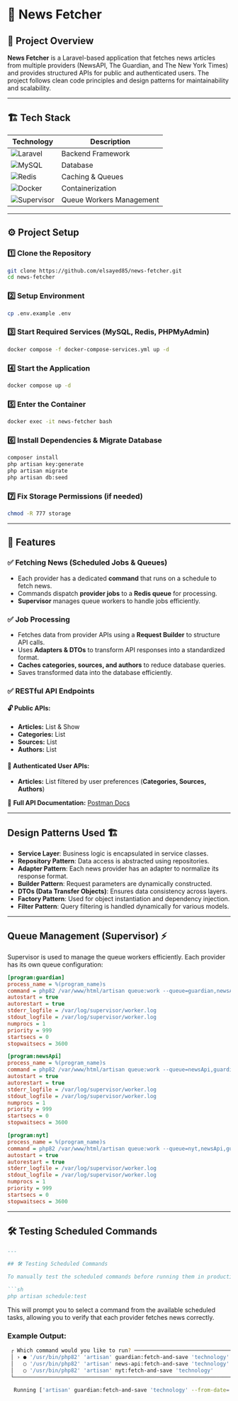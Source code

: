 # 📰 News Fetcher

## 🚀 Project Overview

**News Fetcher** is a Laravel-based application that fetches news articles from multiple providers (NewsAPI, The
Guardian, and The New York Times) and provides structured APIs for public and authenticated users. The project follows
clean code principles and design patterns for maintainability and scalability.

---

## 🏗️ Tech Stack

| Technology                                                                                                   | Description              |
|--------------------------------------------------------------------------------------------------------------|--------------------------|
| ![Laravel](https://img.shields.io/badge/Laravel-FF2D20?style=for-the-badge&logo=laravel&logoColor=white)     | Backend Framework        |
| ![MySQL](https://img.shields.io/badge/MySQL-4479A1?style=for-the-badge&logo=mysql&logoColor=white)           | Database                 |
| ![Redis](https://img.shields.io/badge/Redis-DC382D?style=for-the-badge&logo=redis&logoColor=white)           | Caching & Queues         |
| ![Docker](https://img.shields.io/badge/Docker-2496ED?style=for-the-badge&logo=docker&logoColor=white)        | Containerization         |
| ![Supervisor](https://img.shields.io/badge/Supervisor-4CAF50?style=for-the-badge&logo=linux&logoColor=white) | Queue Workers Management |

---

## ⚙️ Project Setup

### 1️⃣ Clone the Repository

```sh
git clone https://github.com/elsayed85/news-fetcher.git
cd news-fetcher
```

### 2️⃣ Setup Environment

```sh
cp .env.example .env
```

### 3️⃣ Start Required Services (MySQL, Redis, PHPMyAdmin)

```sh
docker compose -f docker-compose-services.yml up -d
```

### 4️⃣ Start the Application

```sh
docker compose up -d
```

### 5️⃣ Enter the Container

```sh
docker exec -it news-fetcher bash
```

### 6️⃣ Install Dependencies & Migrate Database

```sh
composer install
php artisan key:generate
php artisan migrate
php artisan db:seed
```

### 7️⃣ Fix Storage Permissions (if needed)

```sh
chmod -R 777 storage
```

---

## 📌 Features

### ✅ Fetching News (Scheduled Jobs & Queues)

- Each provider has a dedicated **command** that runs on a schedule to fetch news.
- Commands dispatch **provider jobs** to a **Redis queue** for processing.
- **Supervisor** manages queue workers to handle jobs efficiently.

### ✅ Job Processing

- Fetches data from provider APIs using a **Request Builder** to structure API calls.
- Uses **Adapters & DTOs** to transform API responses into a standardized format.
- **Caches categories, sources, and authors** to reduce database queries.
- Saves transformed data into the database efficiently.

### ✅ RESTful API Endpoints

#### 🔓 Public APIs:

- **Articles:** List & Show
- **Categories:** List
- **Sources:** List
- **Authors:** List

#### 🔐 Authenticated User APIs:

- **Articles:** List filtered by user preferences (**Categories, Sources, Authors**)

📌 **Full API Documentation:** [Postman Docs](https://documenter.getpostman.com/view/30884782/2sAYXFiHMc)

---

## Design Patterns Used 🏗️

- **Service Layer**: Business logic is encapsulated in service classes.
- **Repository Pattern**: Data access is abstracted using repositories.
- **Adapter Pattern**: Each news provider has an adapter to normalize its response format.
- **Builder Pattern**: Request parameters are dynamically constructed.
- **DTOs (Data Transfer Objects)**: Ensures data consistency across layers.
- **Factory Pattern**: Used for object instantiation and dependency injection.
- **Filter Pattern**: Query filtering is handled dynamically for various models.

---

## Queue Management (Supervisor) ⚡

Supervisor is used to manage the queue workers efficiently. Each provider has its own queue configuration:

```ini
[program:guardian]
process_name = %(program_name)s
command = php82 /var/www/html/artisan queue:work --queue=guardian,newsApi,nyt --sleep=3 --tries=3
autostart = true
autorestart = true
stderr_logfile = /var/log/supervisor/worker.log
stdout_logfile = /var/log/supervisor/worker.log
numprocs = 1
priority = 999
startsecs = 0
stopwaitsecs = 3600
```

```ini
[program:newsApi]
process_name = %(program_name)s
command = php82 /var/www/html/artisan queue:work --queue=newsApi,guardian,nyt --sleep=3 --tries=3
autostart = true
autorestart = true
stderr_logfile = /var/log/supervisor/worker.log
stdout_logfile = /var/log/supervisor/worker.log
numprocs = 1
priority = 999
startsecs = 0
stopwaitsecs = 3600
```

```ini
[program:nyt]
process_name = %(program_name)s
command = php82 /var/www/html/artisan queue:work --queue=nyt,newsApi,guardian --sleep=3 --tries=3
autostart = true
autorestart = true
stderr_logfile = /var/log/supervisor/worker.log
stdout_logfile = /var/log/supervisor/worker.log
numprocs = 1
priority = 999
startsecs = 0
stopwaitsecs = 3600
```

---

## 🛠️ Testing Scheduled Commands

```md
---

## 🛠️ Testing Scheduled Commands

To manually test the scheduled commands before running them in production, use:

```sh
php artisan schedule:test
```

This will prompt you to select a command from the available scheduled tasks, allowing you to verify that each provider
fetches news correctly.

### Example Output:

```sh
 ┌ Which command would you like to run? ─────────────────────────────────────────────────────────────────────┐
 │ › ● '/usr/bin/php82' 'artisan' guardian:fetch-and-save 'technology' --from-date='2024-01-01' --page='1'   │
 │   ○ '/usr/bin/php82' 'artisan' news-api:fetch-and-save 'technology'                                       │
 │   ○ '/usr/bin/php82' 'artisan' nyt:fetch-and-save 'technology'                                            │
 └───────────────────────────────────────────────────────────────────────────────────────────────────────────┘

  Running ['artisan' guardian:fetch-and-save 'technology' --from-date='2024-01-01' --page='1'] ... DONE (114ms)
```
